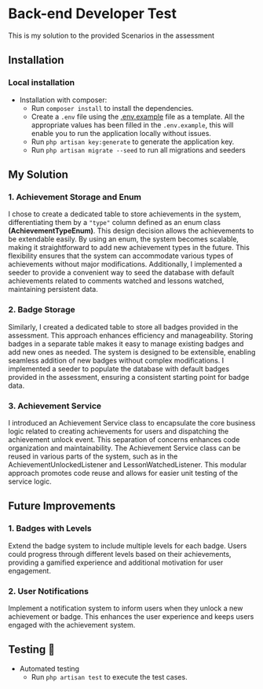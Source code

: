 # Back-end Developer Test

This is my solution to the provided Scenarios in the assessment

## Installation
### Local installation
- Installation with composer:
    - Run `composer install` to install the dependencies.
    - Create a `.env` file using the [.env.example](/.env.example) file as a template. All the appropriate values has been filled in the `.env.example`, this will enable you to run the application locally without issues.
    - Run `php artisan key:generate` to generate the application key.
    - Run `php artisan migrate --seed` to run all migrations and seeders

## My Solution
### 1. Achievement Storage and Enum
   I chose to create a dedicated table to store achievements in the system, differentiating them by a `"type"` column defined as an enum class **(AchievementTypeEnum)**. This design decision allows the achievements to be extendable easily. By using an enum, the system becomes scalable, making it straightforward to add new achievement types in the future. This flexibility ensures that the system can accommodate various types of achievements without major modifications. Additionally, I implemented a seeder to provide a convenient way to seed the database with default achievements related to comments watched and lessons watched, maintaining persistent data.

### 2. Badge Storage
   Similarly, I created a dedicated table to store all badges provided in the assessment. This approach enhances efficiency and manageability. Storing badges in a separate table makes it easy to manage existing badges and add new ones as needed. The system is designed to be extensible, enabling seamless addition of new badges without complex modifications. I implemented a seeder to populate the database with default badges provided in the assessment, ensuring a consistent starting point for badge data.

### 3. Achievement Service
   I introduced an Achievement Service class to encapsulate the core business logic related to creating achievements for users and dispatching the achievement unlock event. This separation of concerns enhances code organization and maintainability. The Achievement Service class can be reused in various parts of the system, such as in the AchievementUnlockedListener and LessonWatchedListener. This modular approach promotes code reuse and allows for easier unit testing of the service logic.

## Future Improvements
### 1. Badges with Levels
   Extend the badge system to include multiple levels for each badge. Users could progress through different levels based on their achievements, providing a gamified experience and additional motivation for user engagement.
### 2. User Notifications
   Implement a notification system to inform users when they unlock a new achievement or badge. This enhances the user experience and keeps users engaged with the achievement system.
## Testing 🚨
- Automated testing
    - Run `php artisan test` to execute the test cases.

